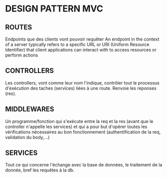 # DESIGN PATTERN MVC

## ROUTES

Endpoints que des clients vont pouvoir requêter
An endpoint in the context of a server typically refers to a specific URL or URI (Uniform Resource Identifier) that client applications can interact with to access resources or perform actions

## CONTROLLERS

Les controllers, vont comme leur nom l'indique, contrôler tout le processus d'exécution des taches (services) liées à une route. Renvoie les reponses (res).

## MIDDLEWARES

Un programme/fonction qui s'exécute entre la req et la res (avant que le controller n'appelle les services) et qui a pour but d'opérer toutes les vérifications nécessaires au bon fonctionnement (authentification de la req, validation du body,...)

## SERVICES

Tout ce qui concerne l'échange avec la base de données, le traitement de la donnée, bref les requêtes à la db.
